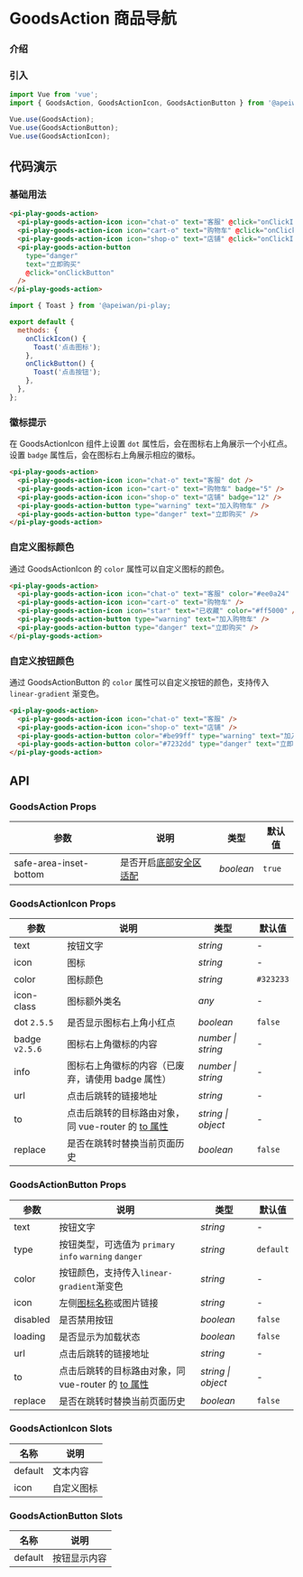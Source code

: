 # GoodsAction 商品导航

### 介绍



### 引入

```js
import Vue from 'vue';
import { GoodsAction, GoodsActionIcon, GoodsActionButton } from '@apeiwan/pi-play';

Vue.use(GoodsAction);
Vue.use(GoodsActionButton);
Vue.use(GoodsActionIcon);
```

## 代码演示

### 基础用法

```html
<pi-play-goods-action>
  <pi-play-goods-action-icon icon="chat-o" text="客服" @click="onClickIcon" />
  <pi-play-goods-action-icon icon="cart-o" text="购物车" @click="onClickIcon" />
  <pi-play-goods-action-icon icon="shop-o" text="店铺" @click="onClickIcon" />
  <pi-play-goods-action-button
    type="danger"
    text="立即购买"
    @click="onClickButton"
  />
</pi-play-goods-action>
```

```js
import { Toast } from '@apeiwan/pi-play;

export default {
  methods: {
    onClickIcon() {
      Toast('点击图标');
    },
    onClickButton() {
      Toast('点击按钮');
    },
  },
};
```

### 徽标提示

在 GoodsActionIcon 组件上设置 `dot` 属性后，会在图标右上角展示一个小红点。设置 `badge` 属性后，会在图标右上角展示相应的徽标。

```html
<pi-play-goods-action>
  <pi-play-goods-action-icon icon="chat-o" text="客服" dot />
  <pi-play-goods-action-icon icon="cart-o" text="购物车" badge="5" />
  <pi-play-goods-action-icon icon="shop-o" text="店铺" badge="12" />
  <pi-play-goods-action-button type="warning" text="加入购物车" />
  <pi-play-goods-action-button type="danger" text="立即购买" />
</pi-play-goods-action>
```

### 自定义图标颜色

通过 GoodsActionIcon 的 `color` 属性可以自定义图标的颜色。

```html
<pi-play-goods-action>
  <pi-play-goods-action-icon icon="chat-o" text="客服" color="#ee0a24" />
  <pi-play-goods-action-icon icon="cart-o" text="购物车" />
  <pi-play-goods-action-icon icon="star" text="已收藏" color="#ff5000" />
  <pi-play-goods-action-button type="warning" text="加入购物车" />
  <pi-play-goods-action-button type="danger" text="立即购买" />
</pi-play-goods-action>
```

### 自定义按钮颜色

通过 GoodsActionButton 的 `color` 属性可以自定义按钮的颜色，支持传入 `linear-gradient` 渐变色。

```html
<pi-play-goods-action>
  <pi-play-goods-action-icon icon="chat-o" text="客服" />
  <pi-play-goods-action-icon icon="shop-o" text="店铺" />
  <pi-play-goods-action-button color="#be99ff" type="warning" text="加入购物车" />
  <pi-play-goods-action-button color="#7232dd" type="danger" text="立即购买" />
</pi-play-goods-action>
```

## API

### GoodsAction Props

| 参数 | 说明 | 类型 | 默认值 |
| --- | --- | --- | --- |
| safe-area-inset-bottom | 是否开启[底部安全区适配](#/zh-CN/advanced-usage#di-bu-an-quan-qu-gua-pei) | _boolean_ | `true` |

### GoodsActionIcon Props

| 参数 | 说明 | 类型 | 默认值 |
| --- | --- | --- | --- |
| text | 按钮文字 | _string_ | - |
| icon | 图标 | _string_ | - |
| color | 图标颜色 | _string_ | `#323233` |
| icon-class | 图标额外类名 | _any_ | - |
| dot `2.5.5` | 是否显示图标右上角小红点 | _boolean_ | `false` |
| badge `v2.5.6` | 图标右上角徽标的内容 | _number \| string_ | - |
| info | 图标右上角徽标的内容（已废弃，请使用 badge 属性） | _number \| string_ | - |
| url | 点击后跳转的链接地址 | _string_ | - |
| to | 点击后跳转的目标路由对象，同 vue-router 的 [to 属性](https://router.vuejs.org/zh/api/#to) | _string \| object_ | - |
| replace | 是否在跳转时替换当前页面历史 | _boolean_ | `false` |

### GoodsActionButton Props

| 参数 | 说明 | 类型 | 默认值 |
| --- | --- | --- | --- |
| text | 按钮文字 | _string_ | - |
| type | 按钮类型，可选值为 `primary` `info` `warning` `danger` | _string_ | `default` |
| color | 按钮颜色，支持传入`linear-gradient`渐变色 | _string_ | - |
| icon | 左侧[图标名称](#/zh-CN/icon)或图片链接 | _string_ | - |
| disabled | 是否禁用按钮 | _boolean_ | `false` | - |
| loading | 是否显示为加载状态 | _boolean_ | `false` | - |
| url | 点击后跳转的链接地址 | _string_ | - |
| to | 点击后跳转的目标路由对象，同 vue-router 的 [to 属性](https://router.vuejs.org/zh/api/#to) | _string \| object_ | - |
| replace | 是否在跳转时替换当前页面历史 | _boolean_ | `false` |

### GoodsActionIcon Slots

| 名称    | 说明       |
| ------- | ---------- |
| default | 文本内容   |
| icon    | 自定义图标 |

### GoodsActionButton Slots

| 名称    | 说明         |
| ------- | ------------ |
| default | 按钮显示内容 |


